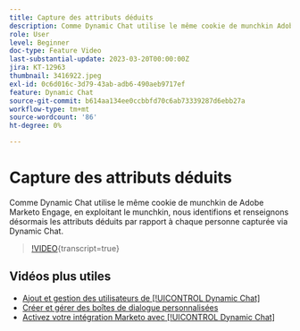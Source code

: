 ```yaml
---
title: Capture des attributs déduits
description: Comme Dynamic Chat utilise le même cookie de munchkin Adobe Marketo Engage, en exploitant le munchkin, nous identifions et renseignons désormais les attributs déduits par rapport à chaque personne capturée par l’intermédiaire du Dynamic Chat.
role: User
level: Beginner
doc-type: Feature Video
last-substantial-update: 2023-03-20T00:00:00Z
jira: KT-12963
thumbnail: 3416922.jpeg
exl-id: 0c6d016c-3d79-43ab-adb6-490aeb9717ef
feature: Dynamic Chat
source-git-commit: b614aa134ee0ccbbfd70c6ab73339287d6ebb27a
workflow-type: tm+mt
source-wordcount: '86'
ht-degree: 0%

---
```


# Capture des attributs déduits

Comme Dynamic Chat utilise le même cookie de munchkin de Adobe Marketo Engage, en exploitant le munchkin, nous identifions et renseignons désormais les attributs déduits par rapport à chaque personne capturée via Dynamic Chat.

>[!VIDEO](https://video.tv.adobe.com/v/3436183/?quality=12&learn=on&captions=fre_fr){transcript=true}

## Vidéos plus utiles

* [Ajout et gestion des utilisateurs de [!UICONTROL Dynamic Chat]](user-management.md)
* [Créer et gérer des boîtes de dialogue personnalisées](dialogue-management.md)
* [Activez votre intégration Marketo avec [!UICONTROL Dynamic Chat]](marketo-integration.md)
